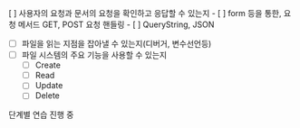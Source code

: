 [ ] 사용자의 요청과 문서의 요청을 확인하고 응답할 수 있는지 - [ ] form 등을 통한, 요청 메서드 GET, POST 요청 핸들링 - [ ] QueryString, JSON

-   [ ] 파일을 읽는 지점을 잡아낼 수 있는지(디버거, 변수선언등)
-   [ ] 파일 시스템의 주요 기능을 사용할 수 있는지
    -   [ ] Create
    -   [ ] Read
    -   [ ] Update
    -   [ ] Delete

단계별 연습 진행 중
